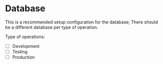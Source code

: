 # Database

This is a recommended setup configuration for the database; There should be a different database per type of operation.

Type of operations:
- [ ] Development
- [ ] Testing
- [ ] Production
